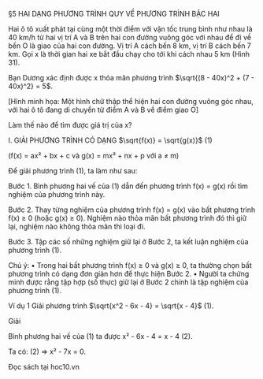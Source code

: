 §5 HAI DẠNG PHƯƠNG TRÌNH QUY VỀ PHƯƠNG TRÌNH BẬC HAI

Hai ô tô xuất phát tại cùng một thời điểm với vận tốc trung bình như nhau là 40 km/h từ hai vị trí A và B trên hai con đường vuông góc với nhau để đi về bến O là giao của hai con đường. Vị trí A cách bến 8 km, vị trí B cách bến 7 km. Gọi x là thời gian hai xe bắt đầu chạy cho tới khi cách nhau 5 km (Hình 31).

Bạn Dương xác định được x thỏa mãn phương trình $\sqrt{(8 - 40x)^2 + (7 - 40x)^2} = 5$.

[Hình minh họa: Một hình chữ thập thể hiện hai con đường vuông góc nhau, với hai ô tô đang di chuyển từ điểm A và B về điểm giao O]

Làm thế nào để tìm được giá trị của x?

I. GIẢI PHƯƠNG TRÌNH CÓ DẠNG $\sqrt{f(x)} = \sqrt{g(x)}$ (1)

(f(x) = ax² + bx + c và g(x) = mx² + nx + p với a ≠ m)

Để giải phương trình (1), ta làm như sau:

Bước 1. Bình phương hai vế của (1) dẫn đến phương trình f(x) = g(x) rồi tìm nghiệm của phương trình này.

Bước 2. Thay từng nghiệm của phương trình f(x) = g(x) vào bất phương trình f(x) ≥ 0 (hoặc g(x) ≥ 0). Nghiệm nào thỏa mãn bất phương trình đó thì giữ lại, nghiệm nào không thỏa mãn thì loại đi.

Bước 3. Tập các số những nghiệm giữ lại ở Bước 2, ta kết luận nghiệm của phương trình (1).

Chú ý:
• Trong hai bất phương trình f(x) ≥ 0 và g(x) ≥ 0, ta thường chọn bất phương trình có dạng đơn giản hơn để thực hiện Bước 2.
• Người ta chứng minh được rằng tập hợp (số thực) giữ lại ở Bước 2 chính là tập nghiệm của phương trình (1).

Ví dụ 1 Giải phương trình $\sqrt{x^2 - 6x - 4} = \sqrt{x - 4}$ (1).

Giải

Bình phương hai vế của (1) ta được x² - 6x - 4 = x - 4 (2).

Ta có: (2) ⇒ x² - 7x = 0.

Đọc sách tại hoc10.vn